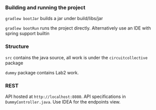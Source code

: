 ### Building and running the project
`gradlew bootJar` builds a jar under build/libs/jar

`gradlew bootRun` runs the project directly. Alternatively use an IDE with spring support builtin

### Structure
`src` contains the java source, all work is under the `circuitcollective` package

`dummy` package contains Lab2 work.

### REST
API hosted at `http://localhost:8080`. API specifications in `DummyController.java`. Use IDEA for the endpoints view.